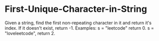 # First-Unique-Character-in-String
Given a string, find the first non-repeating character in it and return it's index. If it doesn't exist, return -1.  Examples:  s = "leetcode" return 0.  s = "loveleetcode", return 2.
